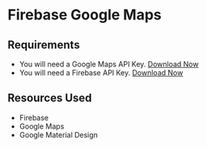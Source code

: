 # Firebase Google Maps

## Requirements

- You will need a Google Maps API Key. [Download Now](https://developers.google.com/maps/documentation/javascript/get-api-key?hl=en#key)
- You will need a Firebase API Key. [Download Now](https://firebase.google.com/docs/web/setup)


## Resources Used

- Firebase
- Google Maps
- Google Material Design